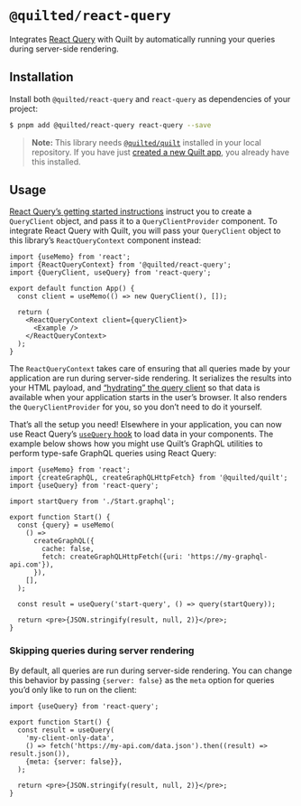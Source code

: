 # `@quilted/react-query`

Integrates [React Query](https://react-query.tanstack.com/) with Quilt by automatically running your queries during server-side rendering.

## Installation

Install both `@quilted/react-query` and `react-query` as dependencies of your project:

```bash
$ pnpm add @quilted/react-query react-query --save
```

> **Note:** This library needs [`@quilted/quilt`](../../packages/quilt) installed in your local repository. If you have just [created a new Quilt app](../../documentation/getting-started.md), you already have this installed.

## Usage

[React Query’s getting started instructions](https://react-query.tanstack.com/overview) instruct you to create a `QueryClient` object, and pass it to a `QueryClientProvider` component. To integrate React Query with Quilt, you will pass your `QueryClient` object to this library’s `ReactQueryContext` component instead:

```tsx
import {useMemo} from 'react';
import {ReactQueryContext} from '@quilted/react-query';
import {QueryClient, useQuery} from 'react-query';

export default function App() {
  const client = useMemo(() => new QueryClient(), []);

  return (
    <ReactQueryContext client={queryClient}>
      <Example />
    </ReactQueryContext>
  );
}
```

The `ReactQueryContext` takes care of ensuring that all queries made by your application are run during server-side rendering. It serializes the results into your HTML payload, and [“hydrating” the query client](https://react-query.tanstack.com/guides/ssr#using-hydration) so that data is available when your application starts in the user’s browser. It also renders the `QueryClientProvider` for you, so you don’t need to do it yourself.

That’s all the setup you need! Elsewhere in your application, you can now use React Query’s [`useQuery` hook](https://react-query.tanstack.com/guides/queries) to load data in your components. The example below shows how you might use Quilt’s GraphQL utilities to perform type-safe GraphQL queries using React Query:

```tsx
import {useMemo} from 'react';
import {createGraphQL, createGraphQLHttpFetch} from '@quilted/quilt';
import {useQuery} from 'react-query';

import startQuery from './Start.graphql';

export function Start() {
  const {query} = useMemo(
    () =>
      createGraphQL({
        cache: false,
        fetch: createGraphQLHttpFetch({uri: 'https://my-graphql-api.com'}),
      }),
    [],
  );

  const result = useQuery('start-query', () => query(startQuery));

  return <pre>{JSON.stringify(result, null, 2)}</pre>;
}
```

### Skipping queries during server rendering

By default, all queries are run during server-side rendering. You can change this behavior by passing `{server: false}` as the `meta` option for queries you’d only like to run on the client:

```tsx
import {useQuery} from 'react-query';

export function Start() {
  const result = useQuery(
    'my-client-only-data',
    () => fetch('https://my-api.com/data.json').then((result) => result.json()),
    {meta: {server: false}},
  );

  return <pre>{JSON.stringify(result, null, 2)}</pre>;
}
```
